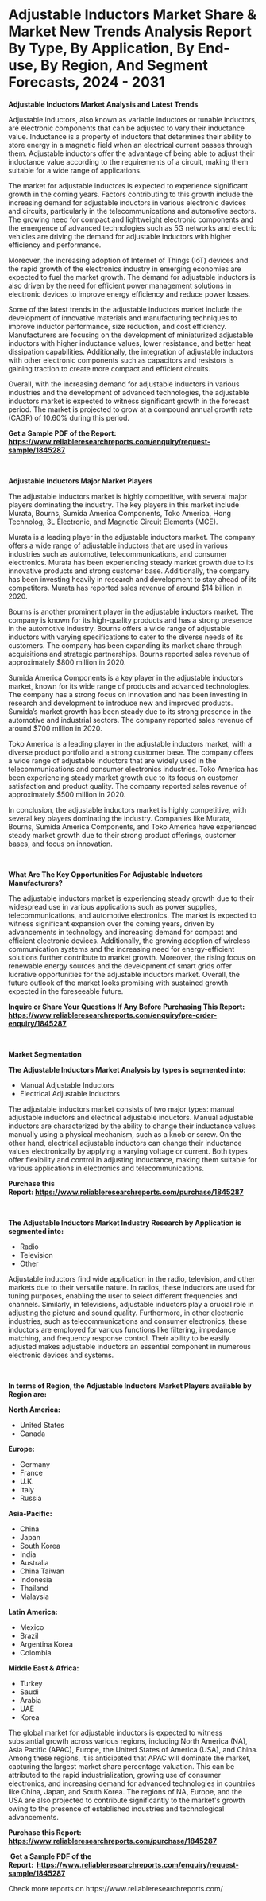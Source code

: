 <p><h1>Adjustable Inductors Market Share & Market New Trends Analysis Report By Type, By Application, By End-use, By Region, And Segment Forecasts, 2024 - 2031</h1></p><p><strong>Adjustable Inductors Market Analysis and Latest Trends</strong></p>
<p><p>Adjustable inductors, also known as variable inductors or tunable inductors, are electronic components that can be adjusted to vary their inductance value. Inductance is a property of inductors that determines their ability to store energy in a magnetic field when an electrical current passes through them. Adjustable inductors offer the advantage of being able to adjust their inductance value according to the requirements of a circuit, making them suitable for a wide range of applications.</p><p>The market for adjustable inductors is expected to experience significant growth in the coming years. Factors contributing to this growth include the increasing demand for adjustable inductors in various electronic devices and circuits, particularly in the telecommunications and automotive sectors. The growing need for compact and lightweight electronic components and the emergence of advanced technologies such as 5G networks and electric vehicles are driving the demand for adjustable inductors with higher efficiency and performance.</p><p>Moreover, the increasing adoption of Internet of Things (IoT) devices and the rapid growth of the electronics industry in emerging economies are expected to fuel the market growth. The demand for adjustable inductors is also driven by the need for efficient power management solutions in electronic devices to improve energy efficiency and reduce power losses.</p><p>Some of the latest trends in the adjustable inductors market include the development of innovative materials and manufacturing techniques to improve inductor performance, size reduction, and cost efficiency. Manufacturers are focusing on the development of miniaturized adjustable inductors with higher inductance values, lower resistance, and better heat dissipation capabilities. Additionally, the integration of adjustable inductors with other electronic components such as capacitors and resistors is gaining traction to create more compact and efficient circuits.</p><p>Overall, with the increasing demand for adjustable inductors in various industries and the development of advanced technologies, the adjustable inductors market is expected to witness significant growth in the forecast period. The market is projected to grow at a compound annual growth rate (CAGR) of 10.60% during this period.</p></p>
<p><strong>Get a Sample PDF of the Report:&nbsp; <a href="https://www.reliableresearchreports.com/enquiry/request-sample/1845287">https://www.reliableresearchreports.com/enquiry/request-sample/1845287</a></strong></p>
<p>&nbsp;</p>
<p><strong>Adjustable Inductors Major Market Players</strong></p>
<p><p>The adjustable inductors market is highly competitive, with several major players dominating the industry. The key players in this market include Murata, Bourns, Sumida America Components, Toko America, Hong Technolog, 3L Electronic, and Magnetic Circuit Elements (MCE).</p><p>Murata is a leading player in the adjustable inductors market. The company offers a wide range of adjustable inductors that are used in various industries such as automotive, telecommunications, and consumer electronics. Murata has been experiencing steady market growth due to its innovative products and strong customer base. Additionally, the company has been investing heavily in research and development to stay ahead of its competitors. Murata has reported sales revenue of around $14 billion in 2020.</p><p>Bourns is another prominent player in the adjustable inductors market. The company is known for its high-quality products and has a strong presence in the automotive industry. Bourns offers a wide range of adjustable inductors with varying specifications to cater to the diverse needs of its customers. The company has been expanding its market share through acquisitions and strategic partnerships. Bourns reported sales revenue of approximately $800 million in 2020.</p><p>Sumida America Components is a key player in the adjustable inductors market, known for its wide range of products and advanced technologies. The company has a strong focus on innovation and has been investing in research and development to introduce new and improved products. Sumida’s market growth has been steady due to its strong presence in the automotive and industrial sectors. The company reported sales revenue of around $700 million in 2020.</p><p>Toko America is a leading player in the adjustable inductors market, with a diverse product portfolio and a strong customer base. The company offers a wide range of adjustable inductors that are widely used in the telecommunications and consumer electronics industries. Toko America has been experiencing steady market growth due to its focus on customer satisfaction and product quality. The company reported sales revenue of approximately $500 million in 2020.</p><p>In conclusion, the adjustable inductors market is highly competitive, with several key players dominating the industry. Companies like Murata, Bourns, Sumida America Components, and Toko America have experienced steady market growth due to their strong product offerings, customer bases, and focus on innovation.</p></p>
<p>&nbsp;</p>
<p><strong>What Are The Key Opportunities For Adjustable Inductors Manufacturers?</strong></p>
<p><p>The adjustable inductors market is experiencing steady growth due to their widespread use in various applications such as power supplies, telecommunications, and automotive electronics. The market is expected to witness significant expansion over the coming years, driven by advancements in technology and increasing demand for compact and efficient electronic devices. Additionally, the growing adoption of wireless communication systems and the increasing need for energy-efficient solutions further contribute to market growth. Moreover, the rising focus on renewable energy sources and the development of smart grids offer lucrative opportunities for the adjustable inductors market. Overall, the future outlook of the market looks promising with sustained growth expected in the foreseeable future.</p></p>
<p><strong>Inquire or Share Your Questions If Any Before Purchasing This Report: <a href="https://www.reliableresearchreports.com/enquiry/pre-order-enquiry/1845287">https://www.reliableresearchreports.com/enquiry/pre-order-enquiry/1845287</a></strong></p>
<p>&nbsp;</p>
<p><strong>Market Segmentation</strong></p>
<p><strong>The Adjustable Inductors Market Analysis by types is segmented into:</strong></p>
<p><ul><li>Manual Adjustable Inductors</li><li>Electrical Adjustable Inductors</li></ul></p>
<p><p>The adjustable inductors market consists of two major types: manual adjustable inductors and electrical adjustable inductors. Manual adjustable inductors are characterized by the ability to change their inductance values manually using a physical mechanism, such as a knob or screw. On the other hand, electrical adjustable inductors can change their inductance values electronically by applying a varying voltage or current. Both types offer flexibility and control in adjusting inductance, making them suitable for various applications in electronics and telecommunications.</p></p>
<p><strong>Purchase this Report:&nbsp;<a href="https://www.reliableresearchreports.com/purchase/1845287">https://www.reliableresearchreports.com/purchase/1845287</a></strong></p>
<p>&nbsp;</p>
<p><strong>The Adjustable Inductors Market Industry Research by Application is segmented into:</strong></p>
<p><ul><li>Radio</li><li>Television</li><li>Other</li></ul></p>
<p><p>Adjustable inductors find wide application in the radio, television, and other markets due to their versatile nature. In radios, these inductors are used for tuning purposes, enabling the user to select different frequencies and channels. Similarly, in televisions, adjustable inductors play a crucial role in adjusting the picture and sound quality. Furthermore, in other electronic industries, such as telecommunications and consumer electronics, these inductors are employed for various functions like filtering, impedance matching, and frequency response control. Their ability to be easily adjusted makes adjustable inductors an essential component in numerous electronic devices and systems.</p></p>
<p>&nbsp;</p>
<p><strong>In terms of Region, the Adjustable Inductors Market Players available by Region are:</strong></p>
<p>
    <p> <strong> North America: </strong>
        <ul>
            <li>United States</li>
            <li>Canada</li>
        </ul>
        </p> 
    <p> <strong> Europe: </strong>
        <ul>
            <li>Germany</li>
            <li>France</li>
            <li>U.K.</li>
            <li>Italy</li>
            <li>Russia</li>
        </ul>
        </p> 
    <p> <strong> Asia-Pacific: </strong>
        <ul>
            <li>China</li>
            <li>Japan</li>
            <li>South Korea</li>
            <li>India</li>
            <li>Australia</li>
            <li>China Taiwan</li>
            <li>Indonesia</li>
            <li>Thailand</li>
            <li>Malaysia</li>
        </ul>
        </p> 
    <p> <strong> Latin America: </strong>
        <ul>
            <li>Mexico</li>
            <li>Brazil</li>
            <li>Argentina Korea</li>
            <li>Colombia</li>
        </ul>
        </p> 
    <p> <strong> Middle East & Africa: </strong>
        <ul>
            <li>Turkey</li>
            <li>Saudi</li>
            <li>Arabia</li>
            <li>UAE</li>
            <li>Korea</li>
        </ul>
    </p>
    </p>
<p><p>The global market for adjustable inductors is expected to witness substantial growth across various regions, including North America (NA), Asia Pacific (APAC), Europe, the United States of America (USA), and China. Among these regions, it is anticipated that APAC will dominate the market, capturing the largest market share percentage valuation. This can be attributed to the rapid industrialization, growing use of consumer electronics, and increasing demand for advanced technologies in countries like China, Japan, and South Korea. The regions of NA, Europe, and the USA are also projected to contribute significantly to the market's growth owing to the presence of established industries and technological advancements.</p></p>
<p><strong>Purchase this Report: <a href="https://www.reliableresearchreports.com/purchase/1845287">https://www.reliableresearchreports.com/purchase/1845287</a></strong></p>
<p>&nbsp;<strong>Get a Sample PDF of the Report:&nbsp;&nbsp;<a href="https://www.reliableresearchreports.com/enquiry/request-sample/1845287">https://www.reliableresearchreports.com/enquiry/request-sample/1845287</a></strong></p>
<p><strong></strong></p>
<p>Check more reports on https://www.reliableresearchreports.com/</p>